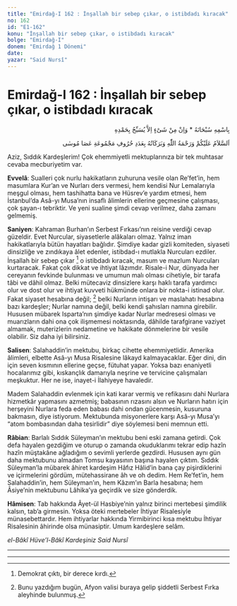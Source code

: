 ```yaml
---
title: "Emirdağ-I 162 : İnşallah bir sebep çıkar, o istibdadı kıracak"
no: 162
id: "E1-162"
konu: "İnşallah bir sebep çıkar, o istibdadı kıracak"
bolge: "Emirdağ-I"
donem: "Emirdağ 1 Dönemi"
date: 
yazar: "Said Nursî"
---
```


# Emirdağ-I 162 : İnşallah bir sebep çıkar, o istibdadı kıracak

<p class="arabic" dir="rtl" title="Meal: “Subhân Allah’ın adıyla” * “Hiçbir şey yoktur ki O'nu hamd ile tesbih etmesin” [İsrâ 17:44]">بِاسْمِهِ سُبْحَانَهُ * وَاِنْ مِنْ شَىْءٍ اِلاَّ يُسَبِّحُ بِحَمْدِهِ</p>

<p class="arabic" dir="rtl" title="Meal: “Asa-yı Musa mecmuasının harfleri adedince Allah’ın selamı, rahmeti ve bereketleri ebediyen üzerinize olsun.”">اَلسَّلاَمُ عَلَيْكُمْ وَرَحْمَةُ اللّٰهِ وَبَرَكَاتُهُ بِعَدَدِ حُرُوفِ مَجْمُوعَةِ عَصَا مُوسٰى</p>

Aziz, Sıddık Kardeşlerim! Çok ehemmiyetli mektuplarınıza bir tek muhtasar cevaba mecburiyetim var.

**Evvelâ**: Sualleri çok nurlu hakikatların zuhuruna vesile olan Re’fet’in, hem masumlara Kur’an ve Nurları ders vermesi, hem kendisi Nur Lemalarıyla meşgul olması, hem tashihatta bana ve Hüsrev’e yardım etmesi, hem İstanbul’da Asâ-yı Musa’nın insaflı âlimlerin ellerine geçmesine çalışması, çok şayan-ı tebriktir. Ve yeni sualine şimdi cevap verilmez, daha zamanı gelmemiş.

**Saniyen**: Kahraman Burhan’ın Serbest Fırkası’nın reisine verdiği cevap güzeldir. Evet Nurcular, siyasetlerle alâkaları olmaz. Yalnız iman hakikatlarıyla bütün hayatları bağlıdır. Şimdiye kadar gizli komiteden, siyaseti dinsizliğe ve zındıkaya âlet edenler, istibdad-ı mutlakla Nurcuları ezdiler. İnşallah bir sebep çıkar [^1] o istibdadı kıracak, masum ve mazlum Nurcuları kurtaracak. Fakat çok dikkat ve ihtiyat lâzımdır. Risale-i Nur, dünyada her cereyanın fevkinde bulunması ve umumun malı olması cihetiyle, bir tarafa tâbi ve dâhil olmaz. Belki mütecaviz dinsizlere karşı haklı tarafa yardımcı olur ve dost olur ve ihtiyat kuvveti hükmünde onlara bir nokta-i istinad olur. Fakat siyaset hesabına değil; [^2] belki Nurların intişarı ve maslahatı hesabına bazı kardeşler; Nurlar namına değil, belki kendi şahısları namına girebilir. Hususen mübarek Isparta’nın şimdiye kadar Nurlar medresesi olması ve muarızların dahi ona çok ilişmemesi noktasında, dâhilde tarafgirane vaziyet almamak, muterizlerin nedametine ve hakikate dönmelerine bir vesile olabilir. Siz daha iyi bilirsiniz.

**Salisen**: Salahaddin’in mektubu, birkaç cihette ehemmiyetlidir. Amerika âlimleri, elbette Asâ-yı Musa Risalesine lâkayd kalmayacaklar. Eğer dini, din için seven kısmının ellerine geçse, fütuhat yapar. Yoksa bazı enaniyetli hocalarımız gibi, kıskançlık damarıyla neşrine ve tervicine çalışmaları meşkuktur. Her ne ise, inayet-i İlahiyeye havaledir.

Madem Salahaddin evlenmek için kati karar vermiş ve refikasını dahi Nurlara hizmetkâr yapmasını azmetmiş; babasının rızasını alsın ve Nurların hatırı için herşeyini Nurlara feda eden babası dahi ondan gücenmesin, kusuruna bakmasın, diye istiyorum. Mektubunda misyonerlere karşı Asâ-yı Musa’yı “atom bombasından daha tesirlidir” diye söylemesi beni memnun etti.

**Râbian**: Barlalı Sıddık Süleyman’ın mektubu beni eski zamana getirdi. Çok defa hayalen gezdiğim ve oturup o zamanda okuduklarımı tekrar edip hazîn hazîn müştakâne ağladığım o sevimli yerlerde gezdirdi. Hususen aynı gün daha mektubunu almadan Tomsu kayasının başına hayalen çıktım. Sıddık Süleyman’la mübarek âhiret kardeşim Hâfız Hâlid’in bana çay pişirdiklerini ve içirmelerini gördüm, mütehassirane âh ve oh dedim. Hem Re’fet’in, hem Salahaddin’in, hem Süleyman’ın, hem Kâzım’ın Barla hesabına; hem Âsiye’nin mektubunu Lâhika’ya geçirdik ve size gönderdik.

**Hâmisen**: Tab hakkında Âyet-ül Hasbiye’nin yalnız birinci mertebesi şimdilik kalsın, tab’a girmesin. Yoksa öteki mertebeler İhtiyar Risalesiyle münasebettardır. Hem ihtiyarlar hakkında Yirmibirinci kısa mektubu İhtiyar Risalesinin âhirinde olsa münasiptir. Umum kardeşlere selâm.

*el-Bâkî Hüve’l-Bâkî*
*Kardeşiniz*
*Said Nursî*

***

***
[^1]: Demokrat çıktı, bir derece kırdı.
[^2]: Bunu yazdığım bugün, Afyon valisi buraya gelip şiddetli Serbest Fırka aleyhinde bulunmuş.
